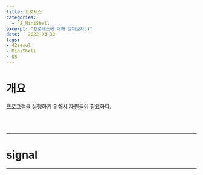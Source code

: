 ```yaml
---
title: 프로세스
categories: 
  - 42_MiniShell
excerpt: "프로세스에 대해 알아보자:)"
date:   2022-03-30
tags:
- 42seoul
- MiniShell
- OS
---
```


# 개요


프로그램을 실행하기 위해서 자원들이 필요하다. 


<br />
<br />

---

# signal

---

